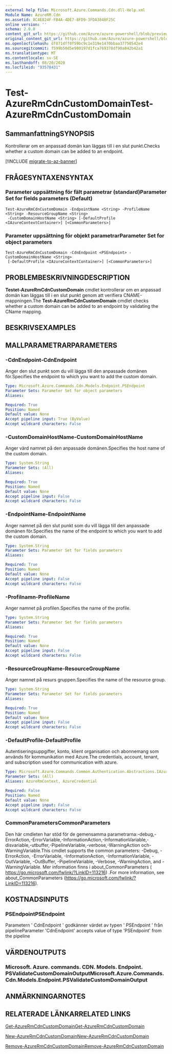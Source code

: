 ```yaml
---
external help file: Microsoft.Azure.Commands.Cdn.dll-Help.xml
Module Name: AzureRM.Cdn
ms.assetid: 8C4E824F-FB4A-4DE7-8FD9-3FDA3848F25C
online version: ''
schema: 2.0.0
content_git_url: https://github.com/Azure/azure-powershell/blob/preview/src/ResourceManager/Cdn/Commands.Cdn/help/Test-AzureRmCdnCustomDomain.md
original_content_git_url: https://github.com/Azure/azure-powershell/blob/preview/src/ResourceManager/Cdn/Commands.Cdn/help/Test-AzureRmCdnCustomDomain.md
ms.openlocfilehash: df871dff0f59bc9c1e319e1470bbaa37750542e4
ms.sourcegitcommit: f599b50d5e980197d1fca769378df90a842b42a1
ms.translationtype: MT
ms.contentlocale: sv-SE
ms.lasthandoff: 08/20/2020
ms.locfileid: "93578431"
---
```

# <span data-ttu-id="664c4-101">Test-AzureRmCdnCustomDomain</span><span class="sxs-lookup"><span data-stu-id="664c4-101">Test-AzureRmCdnCustomDomain</span></span>

## <span data-ttu-id="664c4-102">Sammanfattning</span><span class="sxs-lookup"><span data-stu-id="664c4-102">SYNOPSIS</span></span>
<span data-ttu-id="664c4-103">Kontrollerar om en anpassad domän kan läggas till i en slut punkt.</span><span class="sxs-lookup"><span data-stu-id="664c4-103">Checks whether a custom domain can be added to an endpoint.</span></span>

[!INCLUDE [migrate-to-az-banner](../../includes/migrate-to-az-banner.md)]

## <span data-ttu-id="664c4-104">FRÅGESYNTAXEN</span><span class="sxs-lookup"><span data-stu-id="664c4-104">SYNTAX</span></span>

### <span data-ttu-id="664c4-105">Parameter uppsättning för fält parametrar (standard)</span><span class="sxs-lookup"><span data-stu-id="664c4-105">Parameter Set for fields parameters (Default)</span></span>
```
Test-AzureRmCdnCustomDomain -EndpointName <String> -ProfileName <String> -ResourceGroupName <String>
 -CustomDomainHostName <String> [-DefaultProfile <IAzureContextContainer>] [<CommonParameters>]
```

### <span data-ttu-id="664c4-106">Parameter uppsättning för objekt parametrar</span><span class="sxs-lookup"><span data-stu-id="664c4-106">Parameter Set for object parameters</span></span>
```
Test-AzureRmCdnCustomDomain -CdnEndpoint <PSEndpoint> -CustomDomainHostName <String>
 [-DefaultProfile <IAzureContextContainer>] [<CommonParameters>]
```

## <span data-ttu-id="664c4-107">PROBLEMBESKRIVNING</span><span class="sxs-lookup"><span data-stu-id="664c4-107">DESCRIPTION</span></span>
<span data-ttu-id="664c4-108">**Testet-AzureRmCdnCustomDomain** cmdlet kontrollerar om en anpassad domän kan läggas till i en slut punkt genom att verifiera CNAME-mappningen.</span><span class="sxs-lookup"><span data-stu-id="664c4-108">The **Test-AzureRmCdnCustomDomain** cmdlet checks whether a custom domain can be added to an endpoint by validating the CName mapping.</span></span>

## <span data-ttu-id="664c4-109">BESKRIVS</span><span class="sxs-lookup"><span data-stu-id="664c4-109">EXAMPLES</span></span>

## <span data-ttu-id="664c4-110">MALLPARAMETRAR</span><span class="sxs-lookup"><span data-stu-id="664c4-110">PARAMETERS</span></span>

### <span data-ttu-id="664c4-111">-CdnEndpoint</span><span class="sxs-lookup"><span data-stu-id="664c4-111">-CdnEndpoint</span></span>
<span data-ttu-id="664c4-112">Anger den slut punkt som du vill lägga till den anpassade domänen för.</span><span class="sxs-lookup"><span data-stu-id="664c4-112">Specifies the endpoint to which you want to add the custom domain.</span></span>

```yaml
Type: Microsoft.Azure.Commands.Cdn.Models.Endpoint.PSEndpoint
Parameter Sets: Parameter Set for object parameters
Aliases: 

Required: True
Position: Named
Default value: None
Accept pipeline input: True (ByValue)
Accept wildcard characters: False
```

### <span data-ttu-id="664c4-113">-CustomDomainHostName</span><span class="sxs-lookup"><span data-stu-id="664c4-113">-CustomDomainHostName</span></span>
<span data-ttu-id="664c4-114">Anger värd namnet på den anpassade domänen.</span><span class="sxs-lookup"><span data-stu-id="664c4-114">Specifies the host name of the custom domain.</span></span>

```yaml
Type: System.String
Parameter Sets: (All)
Aliases: 

Required: True
Position: Named
Default value: None
Accept pipeline input: False
Accept wildcard characters: False
```

### <span data-ttu-id="664c4-115">-EndpointName</span><span class="sxs-lookup"><span data-stu-id="664c4-115">-EndpointName</span></span>
<span data-ttu-id="664c4-116">Anger namnet på den slut punkt som du vill lägga till den anpassade domänen för.</span><span class="sxs-lookup"><span data-stu-id="664c4-116">Specifies the name of the endpoint to which you want to add the custom domain.</span></span>

```yaml
Type: System.String
Parameter Sets: Parameter Set for fields parameters
Aliases: 

Required: True
Position: Named
Default value: None
Accept pipeline input: False
Accept wildcard characters: False
```

### <span data-ttu-id="664c4-117">-Profilnamn</span><span class="sxs-lookup"><span data-stu-id="664c4-117">-ProfileName</span></span>
<span data-ttu-id="664c4-118">Anger namnet på profilen.</span><span class="sxs-lookup"><span data-stu-id="664c4-118">Specifies the name of the profile.</span></span>

```yaml
Type: System.String
Parameter Sets: Parameter Set for fields parameters
Aliases: 

Required: True
Position: Named
Default value: None
Accept pipeline input: False
Accept wildcard characters: False
```

### <span data-ttu-id="664c4-119">-ResourceGroupName</span><span class="sxs-lookup"><span data-stu-id="664c4-119">-ResourceGroupName</span></span>
<span data-ttu-id="664c4-120">Anger namnet på resurs gruppen.</span><span class="sxs-lookup"><span data-stu-id="664c4-120">Specifies the name of the resource group.</span></span>

```yaml
Type: System.String
Parameter Sets: Parameter Set for fields parameters
Aliases: 

Required: True
Position: Named
Default value: None
Accept pipeline input: False
Accept wildcard characters: False
```

### <span data-ttu-id="664c4-121">-DefaultProfile</span><span class="sxs-lookup"><span data-stu-id="664c4-121">-DefaultProfile</span></span>
<span data-ttu-id="664c4-122">Autentiseringsuppgifter, konto, klient organisation och abonnemang som används för kommunikation med Azure.</span><span class="sxs-lookup"><span data-stu-id="664c4-122">The credentials, account, tenant, and subscription used for communication with azure.</span></span>

```yaml
Type: Microsoft.Azure.Commands.Common.Authentication.Abstractions.IAzureContextContainer
Parameter Sets: (All)
Aliases: AzureRmContext, AzureCredential

Required: False
Position: Named
Default value: None
Accept pipeline input: False
Accept wildcard characters: False
```

### <span data-ttu-id="664c4-123">CommonParameters</span><span class="sxs-lookup"><span data-stu-id="664c4-123">CommonParameters</span></span>
<span data-ttu-id="664c4-124">Den här cmdleten har stöd för de gemensamma parametrarna:-debug,-ErrorAction,-ErrorVariable,-InformationAction,-InformationVariable,-disvariable,-utbuffer,-PipelineVariable,-verbose,-WarningAction och-WarningVariable.</span><span class="sxs-lookup"><span data-stu-id="664c4-124">This cmdlet supports the common parameters: -Debug, -ErrorAction, -ErrorVariable, -InformationAction, -InformationVariable, -OutVariable, -OutBuffer, -PipelineVariable, -Verbose, -WarningAction, and -WarningVariable.</span></span> <span data-ttu-id="664c4-125">Mer information finns i about_CommonParameters ( https://go.microsoft.com/fwlink/?LinkID=113216) .</span><span class="sxs-lookup"><span data-stu-id="664c4-125">For more information, see about_CommonParameters (https://go.microsoft.com/fwlink/?LinkID=113216).</span></span>

## <span data-ttu-id="664c4-126">KOSTNADS</span><span class="sxs-lookup"><span data-stu-id="664c4-126">INPUTS</span></span>

### <span data-ttu-id="664c4-127">PSEndpoint</span><span class="sxs-lookup"><span data-stu-id="664c4-127">PSEndpoint</span></span>
<span data-ttu-id="664c4-128">Parametern ' CdnEndpoint ' godkänner värdet av typen ' PSEndpoint ' från pipeline</span><span class="sxs-lookup"><span data-stu-id="664c4-128">Parameter 'CdnEndpoint' accepts value of type 'PSEndpoint' from the pipeline</span></span>

## <span data-ttu-id="664c4-129">VÄRDEN</span><span class="sxs-lookup"><span data-stu-id="664c4-129">OUTPUTS</span></span>

### <span data-ttu-id="664c4-130">Microsoft. Azure. commands. CDN. Models. Endpoint. PSValidateCustomDomainOutput</span><span class="sxs-lookup"><span data-stu-id="664c4-130">Microsoft.Azure.Commands.Cdn.Models.Endpoint.PSValidateCustomDomainOutput</span></span>

## <span data-ttu-id="664c4-131">ANMÄRKNINGAR</span><span class="sxs-lookup"><span data-stu-id="664c4-131">NOTES</span></span>

## <span data-ttu-id="664c4-132">RELATERADE LÄNKAR</span><span class="sxs-lookup"><span data-stu-id="664c4-132">RELATED LINKS</span></span>

[<span data-ttu-id="664c4-133">Get-AzureRmCdnCustomDomain</span><span class="sxs-lookup"><span data-stu-id="664c4-133">Get-AzureRmCdnCustomDomain</span></span>](./Get-AzureRmCdnCustomDomain.md)

[<span data-ttu-id="664c4-134">New-AzureRmCdnCustomDomain</span><span class="sxs-lookup"><span data-stu-id="664c4-134">New-AzureRmCdnCustomDomain</span></span>](./New-AzureRmCdnCustomDomain.md)

[<span data-ttu-id="664c4-135">Remove-AzureRmCdnCustomDomain</span><span class="sxs-lookup"><span data-stu-id="664c4-135">Remove-AzureRmCdnCustomDomain</span></span>](./Remove-AzureRmCdnCustomDomain.md)


